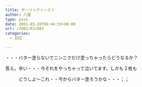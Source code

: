 ```yaml
---
title: ガーリックトースト
author: 八雲
type: post
date: 2001-03-28T06:44:53+00:00
url: /2001/03/803
categories:
  - 日記

---
```

・・・バター塗らないでニンニクだけ塗っちゃったらどうなるか？

答え。辛い・・・今それをやっちゃって泣いてます。しかも２枚も
  
　　　どうしよ～これ・・今からバター塗ろうかな・・・；；